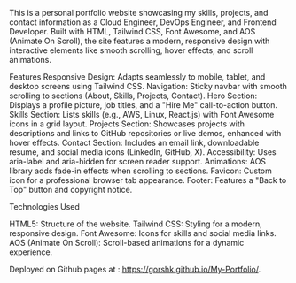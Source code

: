 This is a personal portfolio website showcasing my skills, projects, and contact information as a Cloud Engineer, DevOps Engineer, and Frontend Developer. Built with HTML, Tailwind CSS, Font Awesome, and AOS (Animate On Scroll), the site features a modern, responsive design with interactive elements like smooth scrolling, hover effects, and scroll animations.

Features
Responsive Design: Adapts seamlessly to mobile, tablet, and desktop screens using Tailwind CSS.
Navigation: Sticky navbar with smooth scrolling to sections (About, Skills, Projects, Contact).
Hero Section: Displays a profile picture, job titles, and a "Hire Me" call-to-action button.
Skills Section: Lists skills (e.g., AWS, Linux, React.js) with Font Awesome icons in a grid layout.
Projects Section: Showcases projects with descriptions and links to GitHub repositories or live demos, enhanced with hover effects.
Contact Section: Includes an email link, downloadable resume, and social media icons (LinkedIn, GitHub, X).
Accessibility: Uses aria-label and aria-hidden for screen reader support.
Animations: AOS library adds fade-in effects when scrolling to sections.
Favicon: Custom icon for a professional browser tab appearance.
Footer: Features a "Back to Top" button and copyright notice.

Technologies Used

HTML5: Structure of the website.
Tailwind CSS: Styling for a modern, responsive design.
Font Awesome: Icons for skills and social media links.
AOS (Animate On Scroll): Scroll-based animations for a dynamic experience.

Deployed on Github pages at : https://gorshk.github.io/My-Portfolio/.
